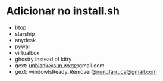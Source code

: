 # Adicionar no install.sh
- btop
- starship
- anydesk
- pywal
- virtualbox
- ghostty instead of kitty
- gext: unblank@sun.wxg@gmail.com
- gext: windowIsReady_Remover@nunofarruca@gmail.com
